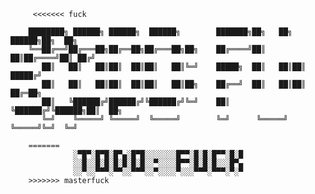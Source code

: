          <<<<<<< fuck
         
        ████████╗ ██████╗ ██████╗  ██████╗        ███████╗██╗   ██╗ ██████╗██╗  ██╗
        ╚══██╔══╝██╔═══██╗██╔══██╗██╔═══██╗██╗    ██╔════╝██║   ██║██╔════╝██║ ██╔╝
           ██║   ██║   ██║██║  ██║██║   ██║╚═╝    █████╗  ██║   ██║██║     █████╔╝ 
           ██║   ██║   ██║██║  ██║██║   ██║██╗    ██╔══╝  ██║   ██║██║     ██╔═██╗ 
           ██║   ╚██████╔╝██████╔╝╚██████╔╝╚═╝    ██║     ╚██████╔╝╚██████╗██║  ██╗
           ╚═╝    ╚═════╝ ╚═════╝  ╚═════╝        ╚═╝      ╚═════╝  ╚═════╝╚═╝  ╚═╝
                                                                                   
        =======
                  ░▀█▀░█▀█░█▀▄░█▀█░░░░░░░█▀▀░█░█░█▀▀░█░█
                  ░░█░░█░█░█░█░█░█░░▀░░░░█▀▀░█░█░█░░░█▀▄
                  ░░▀░░▀▀▀░▀▀░░▀▀▀░░▀░░░░▀░░░▀▀▀░▀▀▀░▀░▀
        >>>>>>> masterfuck
        
